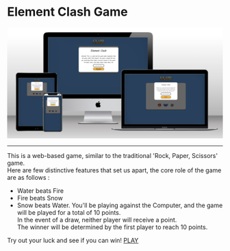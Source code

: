 # Element Clash Game
![Multi Device Mock up for Element Clash](assets/images/multi-device-mockup.png)
___

This is a web-based game, similar to the traditional 'Rock, Paper, Scissors' game. <br>
Here are few distinctive features that set us apart, the core role of the game are as follows : <br>
- Water beats Fire
- Fire beats Snow 
- Snow beats Water. 
You'll be playing against the Computer, and the game will be played for a total of 10 points.<br>
In the event of a draw, neither player will receive a point.<br>
The winner will be determined by the first player to reach 10 points.

Try out your luck and see if you can win! [PLAY](https://sakixchy.github.io/element-clash/)